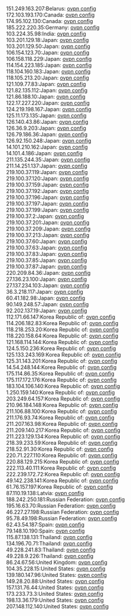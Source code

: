 151.249.163.207:Belarus: [ovpn config](vpn/151_249_163_207.ovpn)  
172.103.193.170:Canada: [ovpn config](vpn/172_103_193_170.ovpn)  
174.95.102.130:Canada: [ovpn config](vpn/174_95_102_130.ovpn)  
185.222.220.35:Germany: [ovpn config](vpn/185_222_220_35.ovpn)  
103.224.35.98:India: [ovpn config](vpn/103_224_35_98.ovpn)  
103.201.129.18:Japan: [ovpn config](vpn/103_201_129_18.ovpn)  
103.201.129.50:Japan: [ovpn config](vpn/103_201_129_50.ovpn)  
106.154.123.70:Japan: [ovpn config](vpn/106_154_123_70.ovpn)  
106.158.118.229:Japan: [ovpn config](vpn/106_158_118_229.ovpn)  
114.154.223.185:Japan: [ovpn config](vpn/114_154_223_185.ovpn)  
118.104.160.183:Japan: [ovpn config](vpn/118_104_160_183.ovpn)  
118.105.213.20:Japan: [ovpn config](vpn/118_105_213_20.ovpn)  
121.109.77.83:Japan: [ovpn config](vpn/121_109_77_83.ovpn)  
121.82.135.112:Japan: [ovpn config](vpn/121_82_135_112.ovpn)  
121.86.188.10:Japan: [ovpn config](vpn/121_86_188_10.ovpn)  
122.17.227.220:Japan: [ovpn config](vpn/122_17_227_220.ovpn)  
124.219.198.167:Japan: [ovpn config](vpn/124_219_198_167.ovpn)  
125.11.173.135:Japan: [ovpn config](vpn/125_11_173_135.ovpn)  
126.140.43.86:Japan: [ovpn config](vpn/126_140_43_86.ovpn)  
126.36.9.203:Japan: [ovpn config](vpn/126_36_9_203.ovpn)  
126.79.186.36:Japan: [ovpn config](vpn/126_79_186_36.ovpn)  
126.92.150.248:Japan: [ovpn config](vpn/126_92_150_248.ovpn)  
14.101.210.162:Japan: [ovpn config](vpn/14_101_210_162.ovpn)  
14.101.4.186:Japan: [ovpn config](vpn/14_101_4_186.ovpn)  
211.135.244.35:Japan: [ovpn config](vpn/211_135_244_35.ovpn)  
211.14.251.137:Japan: [ovpn config](vpn/211_14_251_137.ovpn)  
219.100.37.119:Japan: [ovpn config](vpn/219_100_37_119.ovpn)  
219.100.37.120:Japan: [ovpn config](vpn/219_100_37_120.ovpn)  
219.100.37.159:Japan: [ovpn config](vpn/219_100_37_159.ovpn)  
219.100.37.192:Japan: [ovpn config](vpn/219_100_37_192.ovpn)  
219.100.37.196:Japan: [ovpn config](vpn/219_100_37_196.ovpn)  
219.100.37.197:Japan: [ovpn config](vpn/219_100_37_197.ovpn)  
219.100.37.199:Japan: [ovpn config](vpn/219_100_37_199.ovpn)  
219.100.37.2:Japan: [ovpn config](vpn/219_100_37_2.ovpn)  
219.100.37.201:Japan: [ovpn config](vpn/219_100_37_201.ovpn)  
219.100.37.209:Japan: [ovpn config](vpn/219_100_37_209.ovpn)  
219.100.37.213:Japan: [ovpn config](vpn/219_100_37_213.ovpn)  
219.100.37.60:Japan: [ovpn config](vpn/219_100_37_60.ovpn)  
219.100.37.63:Japan: [ovpn config](vpn/219_100_37_63.ovpn)  
219.100.37.83:Japan: [ovpn config](vpn/219_100_37_83.ovpn)  
219.100.37.85:Japan: [ovpn config](vpn/219_100_37_85.ovpn)  
219.100.37.87:Japan: [ovpn config](vpn/219_100_37_87.ovpn)  
220.209.84.36:Japan: [ovpn config](vpn/220_209_84_36.ovpn)  
27.136.23.100:Japan: [ovpn config](vpn/27_136_23_100.ovpn)  
27.137.234.103:Japan: [ovpn config](vpn/27_137_234_103.ovpn)  
36.3.218.117:Japan: [ovpn config](vpn/36_3_218_117.ovpn)  
60.41.182.98:Japan: [ovpn config](vpn/60_41_182_98.ovpn)  
90.149.248.57:Japan: [ovpn config](vpn/90_149_248_57.ovpn)  
92.202.137.19:Japan: [ovpn config](vpn/92_202_137_19.ovpn)  
112.171.66.147:Korea Republic of: [ovpn config](vpn/112_171_66_147.ovpn)  
114.206.182.83:Korea Republic of: [ovpn config](vpn/114_206_182_83.ovpn)  
118.218.253.20:Korea Republic of: [ovpn config](vpn/118_218_253_20.ovpn)  
118.220.158.64:Korea Republic of: [ovpn config](vpn/118_220_158_64.ovpn)  
121.168.114.144:Korea Republic of: [ovpn config](vpn/121_168_114_144.ovpn)  
124.5.150.236:Korea Republic of: [ovpn config](vpn/124_5_150_236.ovpn)  
125.133.243.169:Korea Republic of: [ovpn config](vpn/125_133_243_169.ovpn)  
125.31.143.201:Korea Republic of: [ovpn config](vpn/125_31_143_201.ovpn)  
14.54.248.144:Korea Republic of: [ovpn config](vpn/14_54_248_144.ovpn)  
175.114.86.35:Korea Republic of: [ovpn config](vpn/175_114_86_35.ovpn)  
175.117.172.176:Korea Republic of: [ovpn config](vpn/175_117_172_176.ovpn)  
183.104.106.140:Korea Republic of: [ovpn config](vpn/183_104_106_140.ovpn)  
1.250.159.140:Korea Republic of: [ovpn config](vpn/1_250_159_140.ovpn)  
203.249.64.157:Korea Republic of: [ovpn config](vpn/203_249_64_157.ovpn)  
210.96.184.148:Korea Republic of: [ovpn config](vpn/210_96_184_148.ovpn)  
211.106.88.100:Korea Republic of: [ovpn config](vpn/211_106_88_100.ovpn)  
211.176.93.74:Korea Republic of: [ovpn config](vpn/211_176_93_74.ovpn)  
211.207.163.98:Korea Republic of: [ovpn config](vpn/211_207_163_98.ovpn)  
211.209.140.217:Korea Republic of: [ovpn config](vpn/211_209_140_217.ovpn)  
211.223.129.134:Korea Republic of: [ovpn config](vpn/211_223_129_134.ovpn)  
218.39.233.59:Korea Republic of: [ovpn config](vpn/218_39_233_59.ovpn)  
218.52.91.30:Korea Republic of: [ovpn config](vpn/218_52_91_30.ovpn)  
220.71.227.110:Korea Republic of: [ovpn config](vpn/220_71_227_110.ovpn)  
220.88.129.215:Korea Republic of: [ovpn config](vpn/220_88_129_215.ovpn)  
222.113.40.111:Korea Republic of: [ovpn config](vpn/222_113_40_111.ovpn)  
222.239.172.72:Korea Republic of: [ovpn config](vpn/222_239_172_72.ovpn)  
49.142.238.141:Korea Republic of: [ovpn config](vpn/49_142_238_141.ovpn)  
61.76.157.197:Korea Republic of: [ovpn config](vpn/61_76_157_197.ovpn)  
87.110.19.138:Latvia: [ovpn config](vpn/87_110_19_138.ovpn)  
188.242.250.181:Russian Federation: [ovpn config](vpn/188_242_250_181.ovpn)  
195.16.63.70:Russian Federation: [ovpn config](vpn/195_16_63_70.ovpn)  
46.227.27.198:Russian Federation: [ovpn config](vpn/46_227_27_198.ovpn)  
95.78.49.198:Russian Federation: [ovpn config](vpn/95_78_49_198.ovpn)  
62.43.54.187:Spain: [ovpn config](vpn/62_43_54_187.ovpn)  
79.148.10.190:Spain: [ovpn config](vpn/79_148_10_190.ovpn)  
115.87.138.131:Thailand: [ovpn config](vpn/115_87_138_131.ovpn)  
134.196.70.71:Thailand: [ovpn config](vpn/134_196_70_71.ovpn)  
49.228.241.83:Thailand: [ovpn config](vpn/49_228_241_83.ovpn)  
49.228.9.226:Thailand: [ovpn config](vpn/49_228_9_226.ovpn)  
86.24.67.56:United Kingdom: [ovpn config](vpn/86_24_67_56.ovpn)  
104.35.228.15:United States: [ovpn config](vpn/104_35_228_15.ovpn)  
139.180.147.96:United States: [ovpn config](vpn/139_180_147_96.ovpn)  
149.28.20.88:United States: [ovpn config](vpn/149_28_20_88.ovpn)  
157.131.76.44:United States: [ovpn config](vpn/157_131_76_44.ovpn)  
173.233.73.3:United States: [ovpn config](vpn/173_233_73_3.ovpn)  
198.13.36.179:United States: [ovpn config](vpn/198_13_36_179.ovpn)  
207.148.112.140:United States: [ovpn config](vpn/207_148_112_140.ovpn)  
